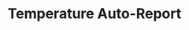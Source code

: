 ---
tag: m0155
codes:
- M155
title: Temperature Auto-Report
long: It can be useful for host software to track temperatures, display and graph
  them over time, but polling with `M105` is less than optimal. With `M155` hosts
  simply set an interval and Marlin will keep sending data automatically. This method
  is preferred over polling with `M105`.
notes:
- Requires `AUTO_REPORT_TEMPERATURES` in `Configuration_adv.h`.
- Also enable `EXTENDED_CAPABILITIES_REPORT` to notify hosts about this capability.
parameters:
- tag: S
  optional: true
  description: Interval in seconds between auto-reports. `S0` to disable.
  values:
  - tag: seconds
    type: int
example: 
examples:
- pre: Report temperatures every 4 seconds
  code: M155 S4
- pre: Stop reporting temperatures
  code: M155 S0
---